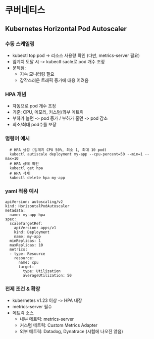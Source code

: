# 쿠버네티스

## Kubernetes Horizontal Pod Autoscaler

### 수동 스케일링
- kubectl top pod -> 리소스 사용량 확인 (다만, metrics-server 필요)
- 임계치 도달 시 -> kubectl sacle로 pod 개수 조정
- 문제점:
  - 지속 모니터링 필요
  - 갑작스러운 트래픽 증가에 대응 어려움

### HPA 개념
- 자동으로 pod 개수 조정
- 기준: CPU, 메모리, 커스텀/외부 메트릭
- 부하가 늘면 -> pod 증가 / 부하가 줄면 -> pod 감소
- 최소/최대 pod수를 보장

### 명령어 예시
```
  # HPA 생성 (임계치 CPU 50%, 최소 1, 최대 10 pod)
  kubectl autiscale deployment my-app --cpu-percent=50 --min=1 --max=10
  # HPA 상태 확인
  kubectl get hpa
  # HPA 삭제
  kubectl delete hpa my-app
```

### yaml 적용 예시
```
apiVersion: autoscaling/v2
kind: HorizontalPodAutoscaler
metadata:
  name: my-app-hpa
spec:
  scaleTargetRef:
    apiVersion: apps/v1
    kind: Deployment
    name: my-app
  minReplicas: 1
  maxReplicas: 10
  metrics:
  - type: Resource
    resource:
      name: cpu
      target:
        type: Utilization
        averageUtilization: 50
```

### 전제 조건 & 확장
- kubernetes v1.23 이상 -> HPA 내장
- metrics-server 필수
- 메트릭 소스
  - 내부 메트릭: metrics-server
  - 커스텀 메트릭: Custom Metrics Adapter
  - 외부 메트릭: Datadog, Dynatrace (시험에 나오진 않음)